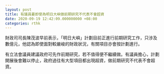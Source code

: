 ```yaml
---
layout: post
title: 有議員憂即使為明日大嶼做前期研究不代表不會超資
date: 2020-09-19 12:42:09.000000000 +08:00
categories: rthk
---
```


財政司司長陳茂波早前表示，「明日大嶼」計劃目前正進行前期研究工作，只涉及數億元，他認為即使面對較嚴峻的財政狀況，有關項目亦會按計劃進行。

有立法會議員建議政府可先作前期研究，若不值得便不繼續做。有議員擔心，計劃開展後會難以停止，政府過往有大型項目都出現超資，做前期研究不代表不會超資。

